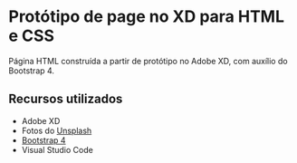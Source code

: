 # Protótipo de page no XD para HTML e CSS
Página HTML construída a partir de protótipo no Adobe XD, com auxílio do Bootstrap 4. 

## Recursos utilizados
- Adobe XD
- Fotos do [Unsplash](www.unsplash.com)
- [Bootstrap 4](www.getbootstrap.com)
- Visual Studio Code
